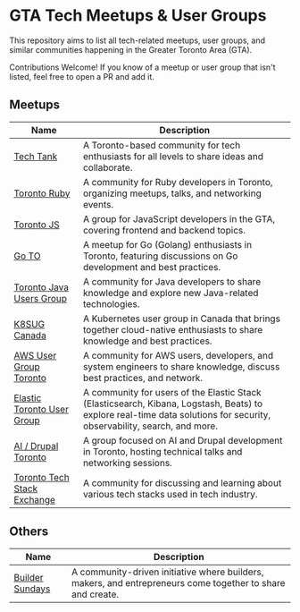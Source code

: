 # GTA Tech Meetups & User Groups
This repository aims to list all tech-related meetups, user groups, and similar communities happening in the Greater Toronto Area (GTA).

Contributions Welcome! If you know of a meetup or user group that isn't listed, feel free to open a PR and add it.

## Meetups

| Name | Description |
|------|------------|
| [Tech Tank](https://www.techtankto.com/) | A Toronto-based community for tech enthusiasts for all levels to share ideas and collaborate. |
| [Toronto Ruby](https://toronto-ruby.com/) | A community for Ruby developers in Toronto, organizing meetups, talks, and networking events. |
| [Toronto JS](https://torontojs.com/) | A group for JavaScript developers in the GTA, covering frontend and backend topics. |
| [Go TO](https://www.meetup.com/go-toronto/) | A meetup for Go (Golang) enthusiasts in Toronto, featuring discussions on Go development and best practices. |
| [Toronto Java Users Group](https://www.meetup.com/toronto-java-users-group/) | A community for Java developers to share knowledge and explore new Java-related technologies. |
| [K8SUG Canada](https://www.meetup.com/k8s-ca/) | A Kubernetes user group in Canada that brings together cloud-native enthusiasts to share knowledge and best practices. |
| [AWS User Group Toronto](https://www.meetup.com/toronto-aws-users-united/) | A community for AWS users, developers, and system engineers to share knowledge, discuss best practices, and network. |
| [Elastic Toronto User Group](https://www.meetup.com/elastic-toronto-user-group/) | A community for users of the Elastic Stack (Elasticsearch, Kibana, Logstash, Beats) to explore real-time data solutions for security, observability, search, and more. |
| [AI / Drupal Toronto](https://www.meetup.com/drupalto/) | A group focused on AI and Drupal development in Toronto, hosting technical talks and networking sessions. |
| [Toronto Tech Stack Exchange](https://www.meetup.com/toronto-tech-stack-exchange/) | A community for discussing and learning about various tech stacks used in tech industry. |

## Others

| Name | Description |
|------|------------|
| [Builder Sundays](https://builder-sundays.myshopify.com/) | A community-driven initiative where builders, makers, and entrepreneurs come together to share and create. |
